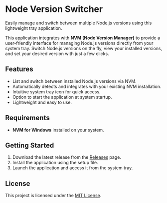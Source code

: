 # Node Version Switcher  

Easily manage and switch between multiple Node.js versions using this lightweight tray application.  

This application integrates with **NVM (Node Version Manager)** to provide a user-friendly interface for managing Node.js versions directly from your system tray. Switch Node.js versions on the fly, view your installed versions, and set your desired version with just a few clicks.  

## Features  
- List and switch between installed Node.js versions via NVM.  
- Automatically detects and integrates with your existing NVM installation.  
- Intuitive system tray icon for quick access.  
- Option to start the application at system startup.  
- Lightweight and easy to use.  

## Requirements  
- **NVM for Windows** installed on your system.  

## Getting Started  
1. Download the latest release from the [Releases](https://github.com/recepuncu/NodeVersionSwitcher/releases) page.  
2. Install the application using the setup file.  
3. Launch the application and access it from the system tray.  

## License  
This project is licensed under the [MIT License](LICENSE).
